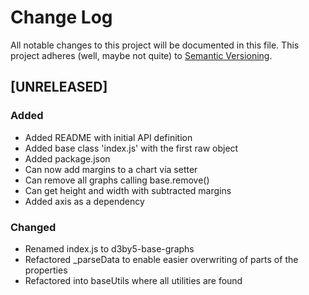 # Change Log
All notable changes to this project will be documented in this file.
This project adheres (well, maybe not quite) to [Semantic Versioning](http://semver.org/).




## [UNRELEASED]
### Added
- Added README with initial API definition
- Added base class 'index.js' with the first raw object
- Added package.json
- Can now add margins to a chart via setter
- Can remove all graphs calling base.remove()
- Can get height and width with subtracted margins
- Added axis as a dependency

### Changed
- Renamed index.js to d3by5-base-graphs
- Refactored _parseData to enable easier overwriting of parts of the properties
- Refactored into baseUtils where all utilities are found


[//]: ##############################################
<!---
[//]: # (Legend)
[Added]:        <> (for new features.)
[Changed]:      <> (for changes in existing functionality.)
[Deprecated]:   <> (for once-stable features removed in upcoming releases.)
[Removed]:      <> (for deprecated features removed in this release.)
[Fixed]:        <> (for any bug fixes.)
[Security]:     <> (to invite users to upgrade in case of vulnerabilities.)
--->
